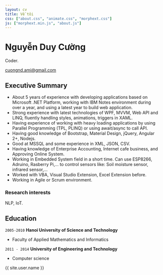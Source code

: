 ```yaml
---
layout: cv
title: Về tôi
css: ["about.css", "animate.css", "morphext.css"]
js: ["morphext.min.js", "about.js"]
---
```


# Nguyễn Duy Cường
Coder.

<div id="webaddress">
    <a href="cuongnd.ami@gmail.com">cuongnd.ami@gmail.com</a>
</div>


## Executive Summary

- About 5 years of experience with developing applications based on Microsoft .NET Platform, working with IBM Notes environment during over a year, and using a latest year to build web application.
- Strong experience with latest technologies of WPF, MVVM, Web API and LINQ, fluently handling styles, animations, triggers in XAML.
- Having experience of working with heavy loading applications by using Parallel Programming (TPL, PLINQ) or using await/async to call API.
- Having good knowledge of Bootstrap, Material Design, jQuery, Angular 2+, Nodejs.
- Good at MSSQL and some experience in XML, JSON, CSV.
- Having knowledge of Enterprise Accounting, Internet cafe business, and Approving Online System.
- Working in Embedded System field in a short time. Can use ESP8266, Adruino, Rasberry Pi,… to control sensors like: Soil moisture sensor, infrared sensor,…
- Worked with VBA, Visual Studio Extension, Excel Extension before.
- Working in Agile or Scrum environment.

### Research interests

NLP, IoT.


## Education

`2005-2010`
__Hanoi University of Science and Technology__

- Faculty of Applied Mathematics and Informatics

`2011 - 2014`
__University of Engineering and Technology__

- Computer science



<div class="cuong-signature">
    {{ site.user.name }}
</div>
